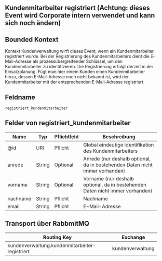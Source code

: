 ## Kundenmitarbeiter registriert (Achtung: dieses Event wird Corporate intern verwendet und kann sich noch ändern)

## Bounded Kontext

Kontext Kundenverwaltung wirft dieses Event, wenn ein Kundenmitarbeiter registriert wurde.
Bei der Registrierung des Kundenmitarbeiters dient die E-Mail-Adresse als prozessübergreifender Schlüssel, um den Kundenmitarbeiter zu identifizieren.
Die Registrierung erfolgt derzeit in der Einsatzplanung.
Fügt man hier einem Kunden einen Kundenmitarbeiter hinzu, dessen E-Mail-Adresse noch nicht bekannt ist, wird der Kundenmitarbeiter mit der entsprechenden E-Mail-Adresse registriert.

## Feldname

`registriert_kundenmitarbeiter`

## Felder von registriert_kundenmitarbeiter

| Name | Typ  | Pflichtfeld  | Beschreibung  |
|---|---|---|---|
| @id| URI | Pflicht | Global eindeutige Identifikation des Kundenmitarbeiters|
| anrede| String | Optional | Anrede (nur deshalb optional, da in bestehenden Daten nicht immer vorhanden)|
| vorname| String | Optional | Vorname (nur deshalb optional, da in bestehenden Daten nicht immer vorhanden)|
| nachname| String | Pflicht | Nachname|
| email| String | Pflicht | E-Mail-Adresse|

## Transport über RabbmitMQ

| Routing Key  | Exchange  |
|---|---|
| kundenverwaltung.kundenmitarbeiter-registriert| kundenverwaltung|
